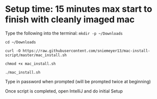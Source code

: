 # Setup time: 15 minutes max start to finish with cleanly imaged mac

Type the following into the terminal:
`mkdir -p ~/Downloads`

`cd ~/Downloads`

`curl -O https://raw.githubusercontent.com/sniemeyer13/mac-install-script/master/mac_install.sh`

`chmod +x mac_install.sh`

`./mac_install.sh`

Type in password when prompted (will be prompted twice at beginning)

Once script is completed, open IntelliJ and do initial Setup
